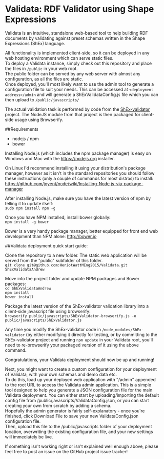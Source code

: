 # Validata: RDF Validator using Shape Expressions
Validata is an intuitive, standalone web-based tool to help building RDF documents by validating against preset schemas written in the Shape Expressions (ShEx) language.

All functionality is implemented client-side, so it can be deployed in any web hosting environment which can serve static files.  
To deploy a Validata instance, simply check out this repository and place the files in ```/public``` in your web root.  
The public folder can be served by any web server with almost any configuration, as all the files are static.  
Once deployed, you'll most likely want to use the admin tool to generate a configuration file to suit your needs. This can be accessed at ```<deployment address>/admin``` and will generate a ShExValidataConfig.js file which you can then upload to ```/public/javascripts/```  
  
The actual validation task is performed by code from the [ShEx-validator](https://github.com/HeriotWattMEng2015/ShEx-validator) project. The NodeJS module from that project is then packaged for client-side usage using Browserify.  
  
##Requirements
* nodejs / npm
* bower
  
Installing Node.js (which includes the npm package manager) is easy on Windows and Mac with the https://nodejs.org installer.
  
On Linux I'd recommend installing it using your distribution's package manager, however as it isn't in the standard repositories you should follow these instructions (only a couple of commands for most distros) to install:
https://github.com/joyent/node/wiki/Installing-Node.js-via-package-manager  

After installing Node.js, make sure you have the latest version of npm by telling it to update itself:  
```sudo npm install npm -g```  
  
Once you have NPM installed, install bower globally:  
```npm install -g bower```  
  
Bower is a very handy package manager, better equipped for front end web development than NPM alone: http://bower.io  

  
##Validata deployment quick start guide:  
  
Clone the repository to a new folder. The static web application will be served from the "public" subfolder of this folder.  
```git clone git@github.com:HeriotWattMEng2015/Validata.git ShExValidataAndrew``` 
  
Move into the project folder and update NPM packages and Bower packages:  
```cd ShExValidataAndrew```  
```npm install```  
```bower install```  
  
Package the latest version of the ShEx-validator validation library into a client-side javascript file using browserify:  
```browserify public/javascripts/ShExValidator-browserify.js -o public/javascripts/ShExValidator.js```  
  
Any time you modify the ShEx-validator code in ```/node_modules/ShEx-validator``` (by either modifying it directly for testing, or by committing to the ShEx-validator project and running ```npm update``` in your Validata root, you'll need to re-browserify your packaged version of it using the above command.
  
Congratulations, your Validata deployment should now be up and running!  

Next, you might want to create a custom configuration for your deployment of Validata, with your own schemas and demo data etc.   
To do this, load up your deployed web application with "/admin" appended to the root URL to access the Validata admin application. This is a simple tool designed to help you generate a JSON configuration file for the main Validata deployment.
You can either start by uploading/importing the default config file from /public/javascripts/ValidataConfig.json, or you can start creating your own from scratch by adding a schema.  
Hopefully the admin generator is fairly self-explanatory - once you're finished, click Download File to save your new ValidataConfig.json configuration file.   
Then, upload this file to the /public/javascripts folder of your deployment location, overwriting the existing configuration file, and your new settings will immediately be live.  
  
If something isn't working right or isn't explained well enough above, please feel free to post an issue on the GitHub project issue tracker!  
